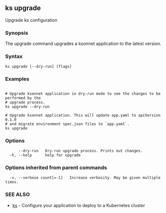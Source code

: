 ## ks upgrade

Upgrade ks configuration

### Synopsis


The upgrade command upgrades a ksonnet application to the latest version.

### Syntax


```
ks upgrade [--dry-run] [flags]
```

### Examples

```

# Upgrade ksonnet application in dry-run mode to see the changes to be performed by the
# upgrade process.
ks upgrade --dry-run

# Upgrade ksonnet application. This will update app.yaml to apiVersion 0.1.0
# and migrate environment spec.json files to `app.yaml`.
ks upgrade

```

### Options

```
      --dry-run   Dry-run upgrade process. Prints out changes.
  -h, --help      help for upgrade
```

### Options inherited from parent commands

```
  -v, --verbose count[=-1]   Increase verbosity. May be given multiple times.
```

### SEE ALSO

* [ks](ks.md)	 - Configure your application to deploy to a Kubernetes cluster

